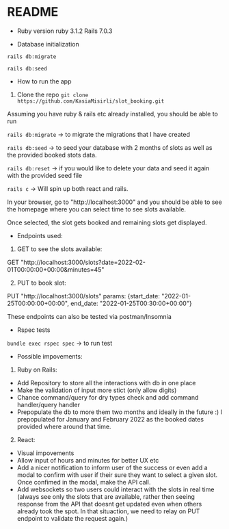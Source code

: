 # README

- Ruby version
  ruby 3.1.2
  Rails 7.0.3

- Database initialization

`rails db:migrate`

`rails db:seed`

- How to run the app

1. Clone the repo
   `git clone https://github.com/KasiaMisirli/slot_booking.git`

Assuming you have ruby & rails etc already installed, you should be able to run

`rails db:migrate` -> to migrate the migrations that I have created

`rails db:seed` -> to seed your database with 2 months of slots as well as the provided booked stots data.

`rails db:reset` -> if you would like to delete your data and seed it again with the provided seed file

`rails c` -> Will spin up both react and rails.

In your browser, go to "http://localhost:3000" and you should be able to see the homepage where you can select time to see slots available.

Once selected, the slot gets booked and remaining slots get displayed.

- Endpoints used:

1. GET to see the slots available:

GET "http://localhost:3000/slots?date=2022-02-01T00:00:00+00:00&minutes=45"

2. PUT to book slot:

PUT "http://localhost:3000/slots" params: {start_date: "2022-01-25T00:00:00+00:00", end_date: "2022-01-25T00:30:00+00:00"}

These endpoints can also be tested via postman/Insomnia

- Rspec tests

`bundle exec rspec spec` -> to run test

- Possible impovements:

1. Ruby on Rails:

- Add Repository to store all the interactions with db in one place
- Make the validation of input more stict (only allow digits)
- Chance command/query for dry types check and add command handler/query handler
- Prepopulate the db to more them two months and ideally in the future :) I prepopulated for January and February 2022 as the booked dates provided where around that time. 

2. React:

- Visual impovements
- Allow input of hours and minutes for better UX etc
- Add a nicer notification to inform user of the success or even add a modal to confirm with user if their sure they want to select a given slot. Once confimed in the modal, make the API call.
- Add websockets so two users could interact with the slots in real time (always see only the slots that are available, rather then seeing response from the API that doesnt get updated even when others already took the spot. In that situaction, we need to relay on PUT endpoint to validate the request again.)
